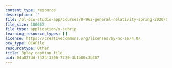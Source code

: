 ```yaml
---
content_type: resource
description: ''
file: /ol-ocw-studio-app/courses/8-962-general-relativity-spring-2020/04a827ddf474330677203b1b80c3b307_p_10lgn2BiI.srt
file_size: 100667
file_type: application/x-subrip
learning_resource_types: []
license: https://creativecommons.org/licenses/by-nc-sa/4.0/
ocw_type: OCWFile
resourcetype: Other
title: 3play caption file
uid: 04a827dd-f474-3306-7720-3b1b80c3b307
---
```

